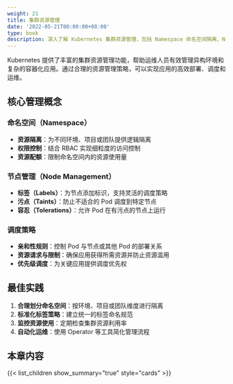 ```yaml
---
weight: 21
title: 集群资源管理
date: '2022-05-21T00:00:00+08:00'
type: book
description: 深入了解 Kubernetes 集群资源管理，包括 Namespace 命名空间隔离、Node 节点管理、Pod 调度策略等核心概念和实践方法。
---
```


Kubernetes 提供了丰富的集群资源管理功能，帮助运维人员有效管理异构环境和复杂的容器化应用。通过合理的资源管理策略，可以实现应用的高效部署、调度和运维。

## 核心管理概念

### 命名空间（Namespace）

- **资源隔离**：为不同环境、项目或团队提供逻辑隔离
- **权限控制**：结合 RBAC 实现细粒度的访问控制
- **资源配额**：限制命名空间内的资源使用量

### 节点管理（Node Management）

- **标签（Labels）**：为节点添加标识，支持灵活的调度策略
- **污点（Taints）**：防止不适合的 Pod 调度到特定节点
- **容忍（Tolerations）**：允许 Pod 在有污点的节点上运行

### 调度策略

- **亲和性规则**：控制 Pod 与节点或其他 Pod 的部署关系
- **资源请求与限制**：确保应用获得所需资源并防止资源滥用
- **优先级调度**：为关键应用提供调度优先权

## 最佳实践

1. **合理划分命名空间**：按环境、项目或团队维度进行隔离
2. **标准化标签策略**：建立统一的标签命名规范
3. **监控资源使用**：定期检查集群资源利用率
4. **自动化运维**：使用 Operator 等工具简化管理流程

## 本章内容

{{< list_children show_summary="true" style="cards" >}}
